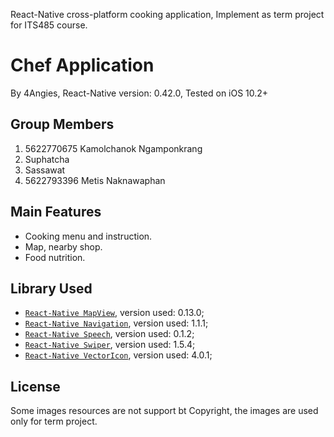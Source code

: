 React-Native cross-platform cooking application, Implement as term project for ITS485 course.

# Chef Application 

By 4Angies,
React-Native version: 0.42.0, Tested on iOS 10.2+

## Group Members

1. 5622770675 Kamolchanok Ngamponkrang
2. Suphatcha
3. Sassawat
4. 5622793396 Metis Naknawaphan

## Main Features

* Cooking menu and instruction.
* Map, nearby shop.
* Food nutrition.

## Library Used

* [`React-Native MapView`](https://github.com/airbnb/react-native-maps), version used: 0.13.0;
* [`React-Native Navigation`](https://github.com/wix/react-native-navigation), version used: 1.1.1;
* [`React-Native Speech`](https://github.com/naoufal/react-native-speech), version used: 0.1.2;
* [`React-Native Swiper`](https://github.com/leecade/react-native-swiper), version used: 1.5.4;
* [`React-Native VectorIcon`](https://github.com/oblador/react-native-vector-icons), version used: 4.0.1;

## License

Some images resources are not support bt Copyright, the images are used only for term project.
